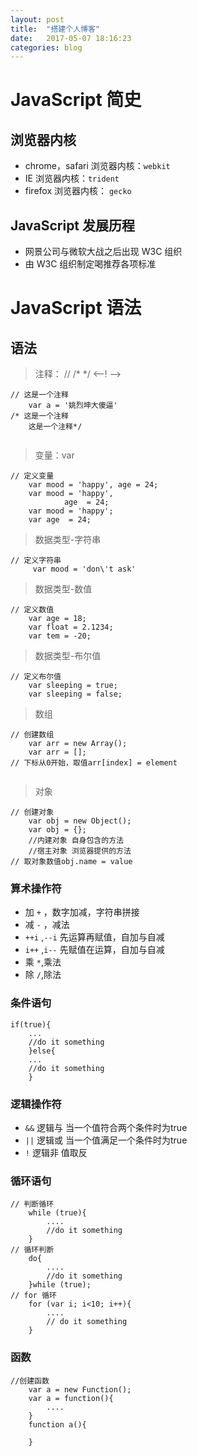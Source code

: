 ```yaml
---
layout: post
title:  "搭建个人博客"
date:   2017-05-07 18:16:23 
categories: blog
---
```


# JavaScript 简史
## 浏览器内核
- chrome，safari 浏览器内核：`webkit`
- IE 浏览器内核：`trident`
- firefox 浏览器内核： `gecko`
## JavaScript 发展历程
- 网景公司与微软大战之后出现 W3C 组织
- 由 W3C 组织制定喝推荐各项标准


# JavaScript 语法
## 语法
>  注释： // /* */ <--! -->

```
// 这是一个注释
    var a = '姚烈坤大傻逼'
/* 这是一个注释
    这是一个注释*/
    
```

>  变量：var 

```
// 定义变量
    var mood = 'happy', age = 24;
    var mood = 'happy',
            age  = 24;
    var mood = 'happy';
    var age  = 24;
```
>  数据类型-字符串

```
// 定义字符串
     var mood = 'don\'t ask' 
```
>  数据类型-数值

```
// 定义数值
    var age = 18;
    var float = 2.1234;
    var tem = -20;
```
>  数据类型-布尔值

```
// 定义布尔值
    var sleeping = true;
    var sleeping = false;
```
>  数组

```
// 创建数组
    var arr = new Array();
    var arr = [];
// 下标从0开始，取值arr[index] = element
    
```
>  对象

```
// 创建对象
    var obj = new Object();
    var obj = {};
    //内建对象 自身包含的方法
    //宿主对象 浏览器提供的方法
// 取对象数值obj.name = value
```
###  算术操作符
- 加 `+` ，数字加减，字符串拼接
- 减 `-` ，减法
- `++i` ,`--i` 先运算再赋值，自加与自减
- `i++` ,`i--` 先赋值在运算，自加与自减
- 乘 `*`,乘法
- 除 `/`,除法
###  条件语句

```
if(true){
    ...
    //do it something 
    }else{
    ...
    //do it something   
    }
```
### 逻辑操作符
- `&&` 逻辑与 当一个值符合两个条件时为true
- `||` 逻辑或 当一个值满足一个条件时为true
- `!`  逻辑非 值取反
### 循环语句

```
// 判断循环
    while (true){
        ....
        //do it something
    }
// 循环判断
    do{
        ....
        //do it something
    }while (true);
// for 循环
    for (var i; i<10; i++){
        ....
        // do it something
    }
```
###  函数

```
//创建函数
    var a = new Function();
    var a = function(){
        ....
    }
    function a(){
        
    }
```

